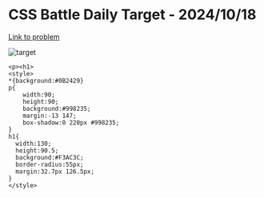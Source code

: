 # CSS Battle Daily Target - 2024/10/18

[Link to problem](https://cssbattle.dev/play/CoraZAsMprWIokapgb8m)

![target](https://firebasestorage.googleapis.com/v0/b/cssbattleapp.appspot.com/o/user%2Fe6YbeBahWNPT7VpE2rE2p85byxa2%2Ftargets%2Ftarget_keU9fCx.png?alt=media)



```
<p><h1>
<style>
*{background:#0B2429}
p{
    width:90;
    height:90;
    background:#998235;
    margin:-13 147;
    box-shadow:0 220px #998235;
}
h1{
  width:130;
  height:90.5;
  background:#F3AC3C;
  border-radius:55px;
  margin:32.7px 126.5px;
}
</style>
```